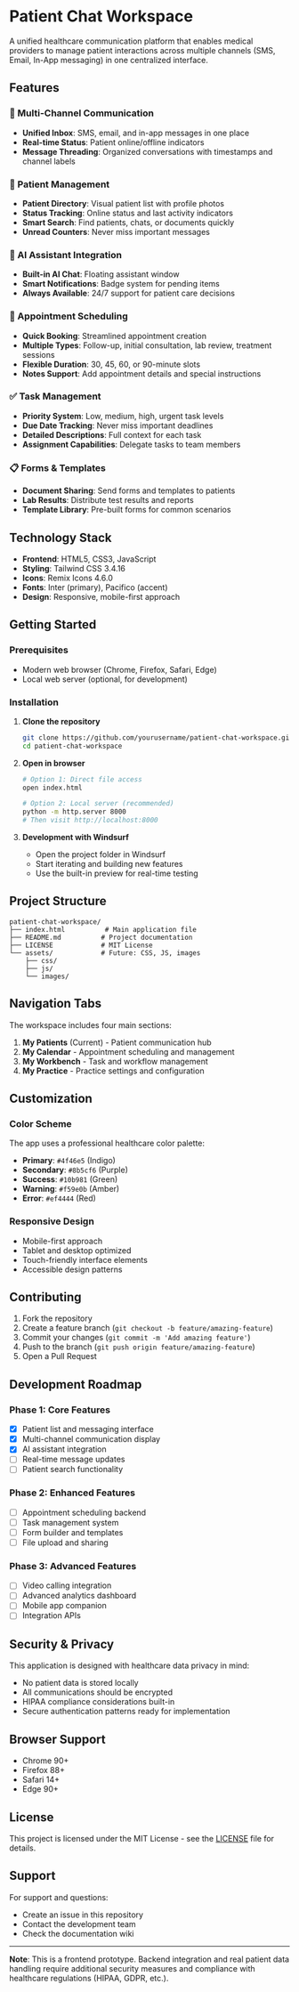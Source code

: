 # Patient Chat Workspace

A unified healthcare communication platform that enables medical providers to manage patient interactions across multiple channels (SMS, Email, In-App messaging) in one centralized interface.

## Features

### 🏥 Multi-Channel Communication
- **Unified Inbox**: SMS, email, and in-app messages in one place
- **Real-time Status**: Patient online/offline indicators
- **Message Threading**: Organized conversations with timestamps and channel labels

### 👥 Patient Management
- **Patient Directory**: Visual patient list with profile photos
- **Status Tracking**: Online status and last activity indicators
- **Smart Search**: Find patients, chats, or documents quickly
- **Unread Counters**: Never miss important messages

### 🤖 AI Assistant Integration
- **Built-in AI Chat**: Floating assistant window
- **Smart Notifications**: Badge system for pending items
- **Always Available**: 24/7 support for patient care decisions

### 📅 Appointment Scheduling
- **Quick Booking**: Streamlined appointment creation
- **Multiple Types**: Follow-up, initial consultation, lab review, treatment sessions
- **Flexible Duration**: 30, 45, 60, or 90-minute slots
- **Notes Support**: Add appointment details and special instructions

### ✅ Task Management
- **Priority System**: Low, medium, high, urgent task levels
- **Due Date Tracking**: Never miss important deadlines
- **Detailed Descriptions**: Full context for each task
- **Assignment Capabilities**: Delegate tasks to team members

### 📋 Forms & Templates
- **Document Sharing**: Send forms and templates to patients
- **Lab Results**: Distribute test results and reports
- **Template Library**: Pre-built forms for common scenarios

## Technology Stack

- **Frontend**: HTML5, CSS3, JavaScript
- **Styling**: Tailwind CSS 3.4.16
- **Icons**: Remix Icons 4.6.0
- **Fonts**: Inter (primary), Pacifico (accent)
- **Design**: Responsive, mobile-first approach

## Getting Started

### Prerequisites
- Modern web browser (Chrome, Firefox, Safari, Edge)
- Local web server (optional, for development)

### Installation

1. **Clone the repository**
   ```bash
   git clone https://github.com/yourusername/patient-chat-workspace.git
   cd patient-chat-workspace
   ```

2. **Open in browser**
   ```bash
   # Option 1: Direct file access
   open index.html
   
   # Option 2: Local server (recommended)
   python -m http.server 8000
   # Then visit http://localhost:8000
   ```

3. **Development with Windsurf**
   - Open the project folder in Windsurf
   - Start iterating and building new features
   - Use the built-in preview for real-time testing

## Project Structure

```
patient-chat-workspace/
├── index.html          # Main application file
├── README.md          # Project documentation
├── LICENSE            # MIT License
└── assets/            # Future: CSS, JS, images
    ├── css/
    ├── js/
    └── images/
```

## Navigation Tabs

The workspace includes four main sections:

1. **My Patients** (Current) - Patient communication hub
2. **My Calendar** - Appointment scheduling and management
3. **My Workbench** - Task and workflow management
4. **My Practice** - Practice settings and configuration

## Customization

### Color Scheme
The app uses a professional healthcare color palette:
- **Primary**: `#4f46e5` (Indigo)
- **Secondary**: `#8b5cf6` (Purple)
- **Success**: `#10b981` (Green)
- **Warning**: `#f59e0b` (Amber)
- **Error**: `#ef4444` (Red)

### Responsive Design
- Mobile-first approach
- Tablet and desktop optimized
- Touch-friendly interface elements
- Accessible design patterns

## Contributing

1. Fork the repository
2. Create a feature branch (`git checkout -b feature/amazing-feature`)
3. Commit your changes (`git commit -m 'Add amazing feature'`)
4. Push to the branch (`git push origin feature/amazing-feature`)
5. Open a Pull Request

## Development Roadmap

### Phase 1: Core Features
- [x] Patient list and messaging interface
- [x] Multi-channel communication display
- [x] AI assistant integration
- [ ] Real-time message updates
- [ ] Patient search functionality

### Phase 2: Enhanced Features
- [ ] Appointment scheduling backend
- [ ] Task management system
- [ ] Form builder and templates
- [ ] File upload and sharing

### Phase 3: Advanced Features
- [ ] Video calling integration
- [ ] Advanced analytics dashboard
- [ ] Mobile app companion
- [ ] Integration APIs

## Security & Privacy

This application is designed with healthcare data privacy in mind:
- No patient data is stored locally
- All communications should be encrypted
- HIPAA compliance considerations built-in
- Secure authentication patterns ready for implementation

## Browser Support

- Chrome 90+
- Firefox 88+
- Safari 14+
- Edge 90+

## License

This project is licensed under the MIT License - see the [LICENSE](LICENSE) file for details.

## Support

For support and questions:
- Create an issue in this repository
- Contact the development team
- Check the documentation wiki

---

**Note**: This is a frontend prototype. Backend integration and real patient data handling require additional security measures and compliance with healthcare regulations (HIPAA, GDPR, etc.).
